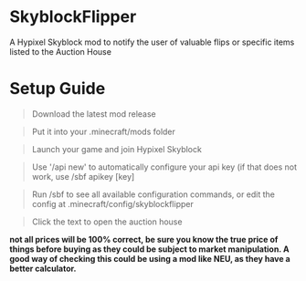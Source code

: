 # SkyblockFlipper
A Hypixel Skyblock mod to notify the user of valuable flips or specific items listed to the Auction House

# Setup Guide
> Download the latest mod release

> Put it into your .minecraft/mods folder

> Launch your game and join Hypixel Skyblock

> Use '/api new' to automatically configure your api key (if that does not work, use /sbf apikey [key]

> Run /sbf to see all available configuration commands, or edit the config at .minecraft/config/skyblockflipper

> Click the text to open the auction house

**not all prices will be 100% correct, be sure you know the true price of things before buying as they could be subject to market manipulation. A good way of checking this could be using a mod like NEU, as they have a better calculator.**
